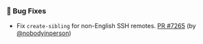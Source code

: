 ### 🐛 Bug Fixes

- Fix `create-sibling` for non-English SSH remotes.  [PR #7265](https://github.com/datalad/datalad/pull/7265) (by [@nobodyinperson](https://github.com/nobodyinperson))
